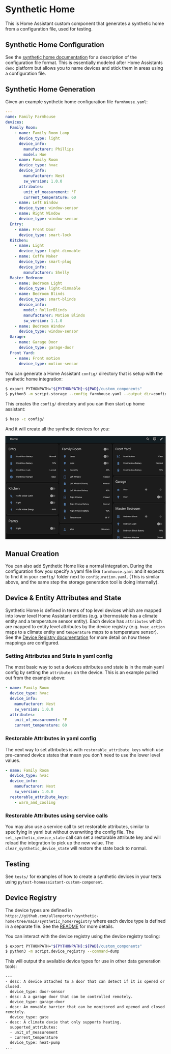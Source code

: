 # Synthetic Home

This is Home Assistant custom component that generates a synthetic home from a
configuration file, used for testing.

## Synthetic Home Configuration

See the [synthetic home documentation](https://allenporter.github.io/synthetic-home/synthetic_home.html) for a description of the configuration
file format. This is essentially modeled after Home Assistants `demo` platform
but allows you to name devices and stick them in areas using a configuration file.

## Synthetic Home Generation

Given an example synthetic home configuration file `farmhouse.yaml`:

```yaml
---
name: Family Farmhouse
devices:
  Family Room:
    - name: Family Room Lamp
      device_type: light
      device_info:
        manufacturer: Phillips
        model: Hue
    - name: Family Room
      device_type: hvac
      device_info:
        manufacturer: Nest
        sw_version: 1.0.0
      attributes:
        unit_of_measurement: °F
        current_temperature: 60
    - name: Left Window
      device_type: window-sensor
    - name: Right Window
      device_type: window-sensor
  Entry:
    - name: Front Door
      device_type: smart-lock
  Kitchen:
    - name: Light
      device_type: light-dimmable
    - name: Coffe Maker
      device_type: smart-plug
      device_info:
        manufacturer: Shelly
  Master Bedroom:
    - name: Bedroom Light
      device_type: light-dimmable
    - name: Bedroom Blinds
      device_type: smart-blinds
      device_info:
        model: RollerBlinds
        manufacturer: Motion Blinds
        sw_version: 1.1.0
    - name: Bedroom Window
      device_type: window-sensor
  Garage:
    - name: Garage Door
      device_type: garage-door
  Front Yard:
    - name: Front motion
      device_type: motion-sensor
```

You can generate a Home Assistant `config/` directory that is setup with the
synthetic home integration:

```bash
$ export PYTHONPATH="${PYTHONPATH}:${PWD}/custom_components"
$ python3 -m script.storage --config farmhouse.yaml --output_dir=config/
```

This creates the `config/` directory and you can then start up home assistant:

```bash
$ hass -c config/
```

And it will create all the synthetic devices for you:

![Screenshot](synthetic_home.png)

## Manual Creation

You can also add Synthetic Home like a normal integration. During the configuration
flow you specify a yaml file like `farmhouse.yaml` and it expects to find it in your
`config/` folder next to `configuration.yaml`. (This is similar above, and the same
step the storage generation tool is doing internally).

## Device & Entity Attributes and State

Synthetic Home is defined in terms of top level devices which are mapped into
lower level Home Assistant entities (e.g. a thermostate has a climate entity
and a temperature sensor entity). Each device has `attributes` which are mapped
to entity level attributes by the device registry (e.g. `hvac_action` maps to
a climate entity and `temperature` maps to a temperature sensor). See the
[Device Registry documentation](https://allenporter.github.io/synthetic-home/synthetic_home.html)
for more detail on how these mappings are configured.

### Setting Attributes and State in yaml config

The most basic way to set a devices attributes and state is in the main yaml
config by setting the `attributes` on the device. This is an example pulled out
from the example above:

```yaml
- name: Family Room
  device_type: hvac
  device_info:
    manufacturer: Nest
    sw_version: 1.0.0
  attributes:
    unit_of_measurement: °F
    current_temperature: 60
```

### Restorable Attributes in yaml config

The next way to set attributes is with `restorable_attribute_keys`
which use pre-canned device states that mean you don't need to use the lower
level values.

```yaml
- name: Family Room
  device_type: hvac
  device_info:
    manufacturer: Nest
    sw_version: 1.0.0
  restorable_attribute_keys:
    - warm_and_cooling
```

### Restorable Attributes using service calls

You may also use a service call to set restorable attributes, similar to
specifying in yaml but without overwriting the config file. The `set_synthetic_device_state`
call can set a restorable attribute key and will reload the integration to pick
up the new value. The `clear_synthetic_device_state` will restore the state back to normal.

## Testing

See `tests/` for examples of how to create a synthetic devices in your tests
using `pytest-homeassistant-custom-component`.

## Device Registry

The device types are defined in `https://github.com/allenporter/synthetic-home/tree/main/synthetic_home/registry`
where each device type is defined in a separate file. See the [README](https://github.com/allenporter/synthetic-home/) for more details.

You can interact with the device registry using the device registry tooling:

```bash
$ export PYTHONPATH="${PYTHONPATH}:${PWD}/custom_components"
$ python3 -m script.device_registry --command=dump
```

This will output the available device types for use in other data generation tools:

```
---
- desc: A device attached to a door that can detect if it is opened or closed.
  device_type: door-sensor
- desc: A a garage door that can be controlled remotely.
  device_type: garage-door
- desc: An movable barrier that can be monitored and opened and closed remotely.
  device_type: gate
- desc: A climate devie that only supports heating.
  supported_attributes:
  - unit_of_measurement
  - current_temperature
  device_type: heat-pump
...
```
